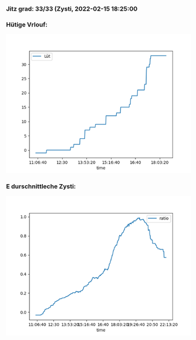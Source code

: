 ### Jitz grad: 33/33 (Zysti, 2022-02-15 18:25:00

### Hütige Vrlouf:
![Graph](Today.png)

### E durschnittleche Zysti:
![Graph](Zysti.png)